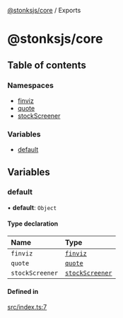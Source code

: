 [@stonksjs/core](README.md) / Exports

# @stonksjs/core

## Table of contents

### Namespaces

- [finviz](modules/finviz.md)
- [quote](modules/quote.md)
- [stockScreener](modules/stockScreener.md)

### Variables

- [default](modules.md#default)

## Variables

### default

• **default**: `Object`

#### Type declaration

| Name            | Type                                        |
| :-------------- | :------------------------------------------ |
| `finviz`        | [`finviz`](modules/finviz.md)               |
| `quote`         | [`quote`](modules/quote.md)                 |
| `stockScreener` | [`stockScreener`](modules/stockScreener.md) |

#### Defined in

[src/index.ts:7](https://github.com/nielse63/stonksjs/blob/main/packages/core/src/index.ts#L7)
